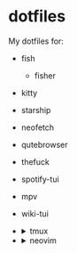 
# dotfiles

My dotfiles for:

- fish
  - fisher
- kitty
- starship
- neofetch
- qutebrowser
- thefuck
- spotify-tui
- mpv
- wiki-tui

- <details>
  <summary>tmux</summary>
  
  - tpm
  - tmux-sensible
  - tmux-logging
  - tmux-resurrect
  - tmux-autoreload
  - tmux-mouse-swipe
  - tmux-mighty-scroll
  - tmux-menus
  - muxile
  - vim-tmux-navigator
  - tmux-yank
  - tmux-powerline
  - tmux-open-nvim
  - tmux-spotify
  </details>
- <details>
  <summary>neovim</summary>

    - packer
  - popup
  - plenary
  - vim-closetag
  - vim-polyglot
  - nvim-autopairs
  - alpha
  - gitsigns
  - cokeline
  - persistence
  - mini
  - nvim-web-devicons
  - vim-bbye
  - lualine
  - rainbow_parentheses
  - nvim-colorizer
  - indent-blankline
  - nvim-tree
  - peek
  - kanagawa
  - onedarkpro
  - tokyonight
  - catpuccin
  - nightfox
  - vim-moonfly-colors
  - melange-nvim
  - onedarker
  - dracula
  - tokyodark
  - cmp-buffer
  - cmp-path
  - cmp-cmdline
  - nvim-cmp
  - cmp_luasnip
  - cmp-nvim-lsp
  - cmp-nvim-lua
  - luasnip
  - friendly-snippets
  - nvim-lspconfig
  - mason
  - mason-lspconfig
  - none-ls
  - presence
  - dressing
  - multicursors
  - baleia
  - image
  - core
  - modicator
  - icon-picker
  - obsidian
  - nvim-biscuits
  - acid
  - impromptu
  - jazz
  - telescope
  - telescope-media-files
  - treesitter
  - nvim-ts-rainbow
  - vim-tmux-navigator
  - codeshot
  - vim-markdown-composer
  - multicursors
  - mason-tool-installer
  - undo-tree
  - vim-tidal
  - neomake
  - octo
  - nvim-treesitter-context
  - sniprun
  - comment
  - orgmode
  - org-bullets
  - headlines
  - vim-table-mode
  - hydra
  - which-key
  - vim-godot 
  - ccc 
  - BQN 
  - link-visitor
  </details>
